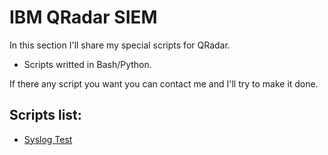 # IBM QRadar SIEM
In this section I'll share my special scripts for QRadar.

* Scripts writted in Bash/Python.

If there any script you want you can contact me and I'll try to make it done.

## Scripts list:
  - [Syslog Test](https://github.com/UnderATK/IBM-QRadar-SIEM/blob/main/Syslog%20Test/syslog_test.py)

